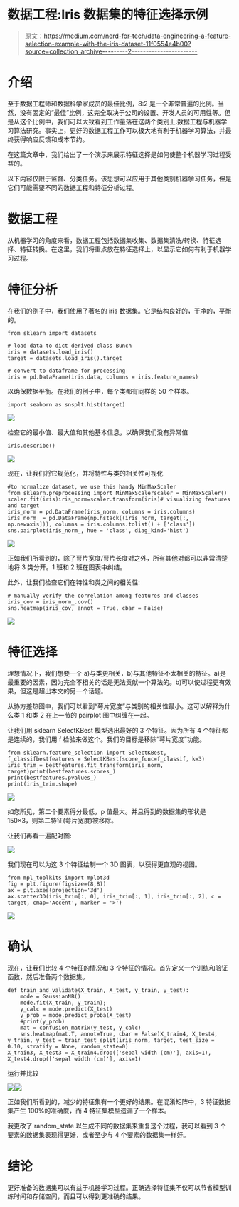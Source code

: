 # 数据工程:Iris 数据集的特征选择示例

> 原文：<https://medium.com/nerd-for-tech/data-engineering-a-feature-selection-example-with-the-iris-dataset-11f0554e4b00?source=collection_archive---------2----------------------->

# 介绍

至于数据工程师和数据科学家成员的最佳比例，8:2 是一个非常普遍的比例。当然，没有固定的“最佳”比例，这完全取决于公司的设置、开发人员的可用性等。但是从这个比例中，我们可以大致看到工作量落在这两个类别上:数据工程与机器学习算法研究。事实上，更好的数据工程工作可以极大地有利于机器学习算法，并最终获得响应反馈和成本节约。

在这篇文章中，我们给出了一个演示来展示特征选择是如何使整个机器学习过程受益的。

以下内容仅限于监督、分类任务。该思想可以应用于其他类别机器学习任务，但是它们可能需要不同的数据工程和特征分析过程。

# 数据工程

从机器学习的角度来看，数据工程包括数据集收集、数据集清洗/转换、特征选择、特征转换。在这里，我们将重点放在特征选择上，以显示它如何有利于机器学习过程。

# 特征分析

在我们的例子中，我们使用了著名的 iris 数据集。它是结构良好的，干净的，平衡的。

```
from sklearn import datasets

# load data to dict derived class Bunch
iris = datasets.load_iris()
target = datasets.load_iris().target

# convert to dataframe for processing 
iris = pd.DataFrame(iris.data, columns = iris.feature_names)
```

以确保数据平衡。在我们的例子中，每个类都有同样的 50 个样本。

```
import seaborn as snsplt.hist(target)
```

![](img/912c0afcc93abbf8970d2ce03c2e27d3.png)

检查它的最小值、最大值和其他基本信息，以确保我们没有异常值

```
iris.describe()
```

![](img/84e5bce8b529b1803d47424ad33329c9.png)

现在，让我们将它规范化，并将特性与类的相关性可视化

```
#to normalize dataset, we use this handy MinMaxScaler
from sklearn.preprocessing import MinMaxScalerscaler = MinMaxScaler()
scaler.fit(iris)iris_norm=scaler.transform(iris)# visualizing features and target
iris_norm = pd.DataFrame(iris_norm, columns = iris.columns)
iris_norm_ = pd.DataFrame(np.hstack((iris_norm, target[:, np.newaxis])), columns = iris.columns.tolist() + ['class'])
sns.pairplot(iris_norm_, hue = 'class', diag_kind='hist')
```

![](img/c8e078dce13638ef03cc51f36c3acc94.png)

正如我们所看到的，除了萼片宽度/萼片长度对之外，所有其他对都可以非常清楚地将 3 类分开。1 班和 2 班在图表中纠结。

此外，让我们检查它们在特性和类之间的相关性:

```
# manually verify the correlation among features and classes
iris_cov = iris_norm_.cov()
sns.heatmap(iris_cov, annot = True, cbar = False)
```

![](img/26c96435889a0b03826f1bcae5a6e6d0.png)

# 特征选择

理想情况下，我们想要一个 a)与类更相关，b)与其他特征不太相关的特征。a)是最重要的因素，因为完全不相关的话是无法贡献一个算法的。b)可以使过程更有效果，但这是超出本文的另一个话题。

从协方差热图中，我们可以看到“萼片宽度”与类别的相关性最小。这可以解释为什么类 1 和类 2 在上一节的 pairplot 图中纠缠在一起。

让我们用 sklearn SelectKBest 模型选出最好的 3 个特征。因为所有 4 个特征都是连续的，我们用 f 检验来做这个。我们的目标是移除“萼片宽度”功能。

```
from sklearn.feature_selection import SelectKBest, f_classifbestfeatures = SelectKBest(score_func=f_classif, k=3)
iris_trim = bestfeatures.fit_transform(iris_norm, target)print(bestfeatures.scores_)
print(bestfeatures.pvalues_)
print(iris_trim.shape)
```

![](img/ab6a7bbf8d9c2af3a683d649b461b1de.png)

如您所见，第二个要素得分最低，p 值最大。并且得到的数据集的形状是 150×3，则第二特征(萼片宽度)被移除。

让我们再看一遍配对图:

![](img/99818a7c199be23bf2c120e0db18a4b5.png)

我们现在可以为这 3 个特征绘制一个 3D 图表，以获得更直观的视图。

```
from mpl_toolkits import mplot3d
fig = plt.figure(figsize=(8,8))
ax = plt.axes(projection='3d')
ax.scatter3D(iris_trim[:, 0], iris_trim[:, 1], iris_trim[:, 2], c = target, cmap='Accent', marker = '>')
```

![](img/d349854f303ff27980719f56fdac5795.png)

# 确认

现在，让我们比较 4 个特征的情况和 3 个特征的情况。首先定义一个训练和验证函数，然后准备两个数据集。

```
def train_and_validate(X_train, X_test, y_train, y_test):
    mode = GaussianNB()    
    mode.fit(X_train, y_train);
    y_calc = mode.predict(X_test)
    y_prob = mode.predict_proba(X_test)
    #print(y_prob)
    mat = confusion_matrix(y_test, y_calc)
    sns.heatmap(mat.T, annot=True, cbar = False)X_train4, X_test4, y_train, y_test = train_test_split(iris_norm, target, test_size = 0.10, stratify = None, random_state=0)
X_train3, X_test3 = X_train4.drop(['sepal width (cm)'], axis=1), X_test4.drop(['sepal width (cm)'], axis=1)
```

运行并比较

![](img/41997ef675fbb1ad5dbd2f66e0565378.png)![](img/a6eadda3a6ab230178ed45a3ee07f6ef.png)

正如我们所看到的，减少的特征集有一个更好的结果。在混淆矩阵中，3 特征数据集产生 100%的准确度，而 4 特征集模型遗漏了一个样本。

我更改了 random_state 以生成不同的数据集来重复这个过程，我可以看到 3 个要素的数据集表现得更好，或者至少与 4 个要素的数据集一样好。

# 结论

更好准备的数据集可以有益于机器学习过程。正确选择特征集不仅可以节省模型训练时间和存储空间，而且可以得到更准确的结果。